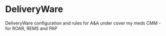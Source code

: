 # DeliveryWare
DeliveryWare configuration and rules for A&amp;A under cover my meds CMM - for ROAR, REMS and PAP
